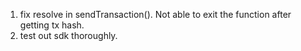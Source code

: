 1) fix resolve in sendTransaction(). Not able to exit the function after getting tx hash.
2) test out sdk thoroughly.

